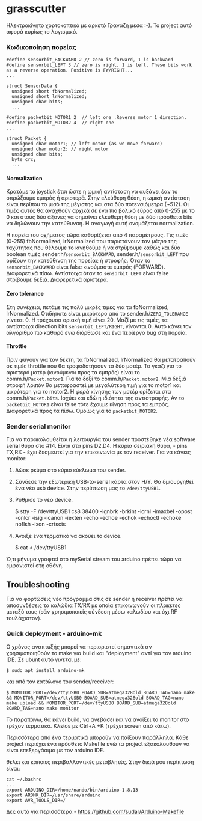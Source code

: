 # grasscutter

Ηλεκτροκίνητο χορτοκοπτικό με αρκετό Γρανάζη μέσα :-). Το project αυτό αφορά κυρίως το λογισμικό.

### Κωδικοποίηση πορείας

```
#define sensorbit_BACKWARD 2 // zero is forward, 1 is backward
#define sensorbit_LEFT 3 // zero is right, 1 is left. These bits work as a reverse operation. Positive is FW/RIGHT...
...

struct SensorData {
  unsigned short fbNormalized;
  unsigned short lrNormalized;
  unsigned char bits;
  ...

#define packetbit_MOTOR1 2  // left one .Reverse motor 1 direction.
#define packetbit_MOTOR2 4  // right one
...

struct Packet {
  unsigned char motor1; // left motor (as we move forward)
  unsigned char motor2; // right motor
  unsigned char bits;
  byte crc;
  ...
```

#### Normalization 

Κρατάμε το joystick έτσι ώστε η ωμική αντίσταση να αυξάνει έαν το σπρώξουμε εμπρός ή αριστερά. Στην ελεύθερη θέση, η ωμική αντίσταση είναι περίπου το μισό της μέγιστης και στα δύο ποτενσιόμετρα (~512). Οι τιμές αυτές θα αναχθούν αρχικά σε ένα πιο βολικό εύρος από 0-255 με το 0 και στους δύο άξονες να σημαίνει ελεύθερη θέση με δύο πρόσθετα bits να δηλώνουν την κατεύθυνση. Η αναγωγή αυτή ονομάζεται normalization.

Η πορεία του οχήματος τώρα καθορίζεται από 4 παραμέτρους. Τις τιμές (0-255) fbNormalized, lrNormalized που παριστάνουν τον _μέτρο_ της ταχύτητας που θέλουμε το κινηθούμε ή να στρίψουμε καθώς και δύο boolean τιμές sender.h/`sensorbit_BACKWARD`, sender.h/`sensorbit_LEFT` που ορίζουν την κατεύθινση της πορείας ή στροφής. Όταν το `sensorbit_BACKWARD` είναι false κινούμαστε εμπρός (FORWARD). Διαφορετικά πίσω. Αντίστοιχα όταν το `sensorbit_LEFT` είναι false στρίβουμε δεξιά. Διαφερετικά αριστερά. 

#### Zero tolerance

Στη συνέχεια, πετάμε τις πολύ μικρές τιμές για τα fbNormalized, lrNormalized. Οτιδήποτε είναι μικρότερο από το sender.h/`ZERO_TOLERANCE` γίνεται 0. Η τρέχουσα οριακή τιμή είναι 20. Μαζί με τις τιμές, τα αντίστοιχα direction bits `sensorbit_LEFT/RIGHT`,  γίνονται 0. Αυτό κάνει τον αλγόριθμο πιο καθαρό ενώ διόρθωσε και ένα περίεργο bug στη πορεία.

#### Throttle

Πριν φύγουν για τον δέκτη, τα fbNormalized, lrNormalized θα μετατραπούν σε τιμές throttle που θα τροφοδοτήσουν τα δύο μοτέρ. Το γκάζι για το αριστερό μοτέρ (κινούμενοι προς τα εμπρός) είναι το comm.h/`Packet.motor1`. Για το δεξί το comm.h/`Packet.motor2`. Μία δεξιά στροφή λοιπόν θα μεταφραστεί με μεγαλύτερη τιμή για το motor1 και μικρότερη για το motor2. Η _φορά_ κίνησης των μοτέρ ορίζεται στα comm.h/`Packet.bits`. Ισχύει και εδώ η ιδιότητα της αντιστροφής. Αν το `packetbit_MOTOR1` είναι false τότε έχουμε κίνηση προς τα εμπρός. Διαφορετικά προς τα πίσω. Ομοίως για το `packetbit_MOTOR2`.

### Sender serial monitor

Για να παρακολουθείται η λειτουργία του sender προστέθηκε νέα software serial θύρα στο #14. Είναι στα pins D2,D4. Η κύρια σειριακή θύρα, - pins TX,RX - έχει δεσμευτεί για την επικοινωνία με τον receiver. Για να κάνεις monitor:

1. Δώσε ρεύμα στο κύριο κύκλωμα του sender.
2. Σύνδεσε την εξωτερική  USB-to-serial κάρτα στον Η/Υ. Θα δμιουργηθεί ένα νέο usb device. Στην περίπτωση μας το `/dev/ttyUSB1`.
3. Ρύθμισε το νέο device.

    $ stty -F /dev/ttyUSB1 cs8 38400 -ignbrk -brkint -icrnl -imaxbel -opost -onlcr -isig -icanon -iexten -echo -echoe -echok -echoctl -echoke noflsh -ixon -crtscts

4. Άνοιξε ένα τερματικό να ακούει το device.  

    $ cat < /dev/ttyUSB1

Ό,τι μήνυμα γραφτεί στο mySerial stream του arduino πρέπει τώρα να εμφανιστεί στη οθόνη.


## Troubleshooting

Για να φορτώσεις νέο πρόγραμμα στις σε sender ή receiver πρέπει να αποσυνδέσεις τα καλώδια TX/RX με οποία επικοινωνούν οι πλακέτες μεταξύ τους (εάν χρησιμοποιείς σύνδεση μέσω καλωδίου και όχι RF τουλάχιστον). 


### Quick deployment - arduino-mk

Ο χρόνος αναπτυξής μπορεί να περιοριστεί σημαντικά αν χρησιμοποιηθούν το make για build και "deployment" αντί για τον arduino IDE. Σε ubunt αυτό γινεται με:

    $ sudo apt install arduino-mk
    
και από τον κατάλογο του sender/receiver:

    $ MONITOR_PORT=/dev/ttyUSB0 BOARD_SUB=atmega328old BOARD_TAG=nano make && MONITOR_PORT=/dev/ttyUSB0 BOARD_SUB=atmega328old BOARD_TAG=nano make upload && MONITOR_PORT=/dev/ttyUSB0 BOARD_SUB=atmega328old BOARD_TAG=nano make monitor
    
Το παραπάνω, θα κάνει build, να ανεβάσει και να ανοίξει το monitor στο τρέχον τερματικό. Κλείσε με Ctrl+A +K (τρέχει screen από κάτω).

Περισσότερα από ένα τερματικά μπορούν να παίξουν παράλληλα. Κάθε project περιέχει ένα πρόσθετο Makefile ενώ τα project εξακολουθούν να είναι επεξεργάσιμα με τον arduino IDE.

θέλει και κάποιες περιβαλλοντικές μεταβλητές. Στην δικιά μου περίπτωση είναι:

    cat ~/.bashrc
    ...
    export ARDUINO_DIR=/home/nando/bin/arduino-1.8.13
    export ARDMK_DIR=/usr/share/arduino
    export AVR_TOOLS_DIR=/
    
Δες αυτό για περισσότερα - https://github.com/sudar/Arduino-Makefile
















